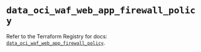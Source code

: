 # `data_oci_waf_web_app_firewall_policy`

Refer to the Terraform Registry for docs: [`data_oci_waf_web_app_firewall_policy`](https://registry.terraform.io/providers/hashicorp/oci/7.19.0/docs/data-sources/waf_web_app_firewall_policy).
